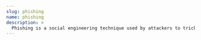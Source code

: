 ```yaml
---
slug: phishing
name: phishing
description: >
  Phishing is a social engineering technique used by attackers to trick people into divulging sensitive information such as passwords or credit card numbers`
---
```

